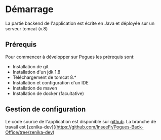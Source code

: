 # Démarrage

La partie backend de l'application est écrite en Java et déployée sur un serveur tomcat (v.8)

## Prérequis

Pour commencer à développer sur Pogues les prérequis sont:

 - Installation de git
 - Installation d'un jdk 1.8
 - Téléchargement de tomcat 8.*
 - Installation et configuration d'un IDE
 - Installation de maven
 - Installation de docker (facultative)
 
    
## Gestion de configuration    
 
Le code source de l'application est disponible sur [github](https://github.com/InseeFr/Pogues-Back-Off).
La branche de travail est [zenika-dev]((https://github.com/InseeFr/Pogues-Back-Office/tree/zenika-dev)
 
 
 